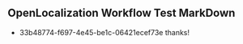 ## OpenLocalization Workflow Test MarkDown
* 33b48774-f697-4e45-be1c-06421ecef73e thanks!

<!--HONumber=Aug16_HO4-->


